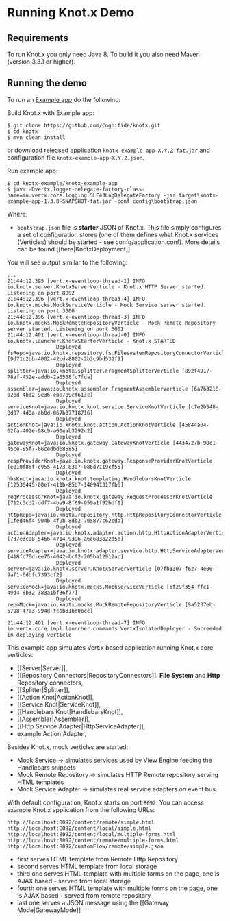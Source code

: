 # Running Knot.x Demo

## Requirements

To run Knot.x you only need Java 8.
To build it you also need Maven (version 3.3.1 or higher).

## Running the demo
To run an [Example app](https://github.com/Cognifide/knotx/blob/master/knotx-example/knotx-example-app) do the following:

Build Knot.x with Example app:

```
$ git clone https://github.com/Cognifide/knotx.git
$ cd knotx
$ mvn clean install
```

or download [released](https://oss.sonatype.org/content/groups/public/io/knotx/knotx-example-app) application `knotx-example-app-X.Y.Z.fat.jar` and configuration file `knotx-example-app-X.Y.Z.json`.

Run example app:
```
$ cd knotx-example/knotx-example-app
$ java -Dvertx.logger-delegate-factory-class-name=io.vertx.core.logging.SLF4JLogDelegateFactory -jar target\knotx-example-app-1.3.0-SNAPSHOT-fat.jar -conf config\bootstrap.json
```
Where:
- `bootstrap.json` file is **starter** JSON of Knot.x. This file simply configures a set of configuration stores (one of them defines what Knot.x services (Verticles) should be started - see confg/application.conf). More details can be found [[here|KnotxDeployment]].

You will see output similar to the following:
```
...
21:44:12.395 [vert.x-eventloop-thread-1] INFO io.knotx.server.KnotxServerVerticle - Knot.x HTTP Server started. Listening on port 8092
21:44:12.396 [vert.x-eventloop-thread-4] INFO io.knotx.mocks.MockServiceVerticle - Mock Service server started. Listening on port 3000
21:44:12.396 [vert.x-eventloop-thread-3] INFO io.knotx.mocks.MockRemoteRepositoryVerticle - Mock Remote Repository server started. Listening on port 3001
21:44:12.401 [vert.x-eventloop-thread-0] INFO io.knotx.launcher.KnotxStarterVerticle - Knot.x STARTED
                Deployed fsRepo=java:io.knotx.repository.fs.FilesystemRepositoryConnectorVerticle [9d71c2bb-4002-42cd-8802-2b3c9bd532f9]
                Deployed splitter=java:io.knotx.splitter.FragmentSplitterVerticle [892f4917-78af-432e-addb-2a0568fc7fda]
                Deployed assembler=java:io.knotx.assembler.FragmentAssemblerVerticle [6a763216-026d-4bd2-9e36-eba709cf613c]
                Deployed serviceKnot=java:io.knotx.knot.service.ServiceKnotVerticle [c7e2b548-8d07-4d0a-ab0d-067b37718716]
                Deployed actionKnot=java:io.knotx.knot.action.ActionKnotVerticle [45844a04-62fa-402e-98c9-a60eab3292c2]
                Deployed gatewayKnot=java:io.knotx.gateway.GatewayKnotVerticle [4434727b-98c1-45ce-85f7-66cedbd68585]
                Deployed respProviderKnot=java:io.knotx.gateway.ResponseProviderKnotVerticle [e010f86f-c955-4173-83a7-086d7119cf55]
                Deployed hbsKnot=java:io.knotx.knot.templating.HandlebarsKnotVerticle [12536445-00ef-411b-85b7-140941317fb6]
                Deployed reqProcessorKnot=java:io.knotx.gateway.RequestProcessorKnotVerticle [712c3cd2-ddf7-4ba9-8f69-059a1f92bdf1]
                Deployed httpRepo=java:io.knotx.repository.http.HttpRepositoryConnectorVerticle [1fed46f4-904b-4f9b-8db2-705877c62cda]
                Deployed actionAdapter=java:io.knotx.adapter.action.http.HttpActionAdapterVerticle [737e3c08-5466-4714-9396-a6e683b22d5e]
                Deployed serviceAdapter=java:io.knotx.adapter.service.http.HttpServiceAdapterVerticle [418fc76d-ee75-4042-bcf2-205ba12912ac]
                Deployed server=java:io.knotx.server.KnotxServerVerticle [07fb1307-f627-4e00-9af1-6dbfc7393cf2]
                Deployed serviceMock=java:io.knotx.mocks.MockServiceVerticle [6f29f354-ffc1-49d4-8b32-383a1bf36f77]
                Deployed repoMock=java:io.knotx.mocks.MockRemoteRepositoryVerticle [9a5237eb-5798-4703-994d-fcab81bd0bcc]

21:44:12.401 [vert.x-eventloop-thread-7] INFO io.vertx.core.impl.launcher.commands.VertxIsolatedDeployer - Succeeded in deploying verticle
```

This example app simulates Vert.x based application running Knot.x core verticles:
 - [[Server|Server]],
 - [[Repository Connectors|RepositoryConnectors]]: **File System** and **Http** Repository connectors,
 - [[Splitter|Splitter]],
 - [[Action Knot|ActionKnot]],
 - [[Service Knot|ServiceKnot]],
 - [[Handlebars Knot|HandlebarsKnot]],
 - [[Assembler|Assembler]],
 - [[Http Service Adapter|HttpServiceAdapter]], 
 - example Action Adapter,
 
Besides Knot.x, mock verticles are started:
 - Mock Service  -> simulates services used by View Engine feeding the Handlebars snippets
 - Mock Remote Repository -> simulates HTTP Remote repository serving HTML templates
 - Mock Service Adapter -> simulates real service adapters on event bus

With default configuration, Knot.x starts on port `8092`. You can access example Knot.x application from the following URLs:
```
http://localhost:8092/content/remote/simple.html
http://localhost:8092/content/local/simple.html
http://localhost:8092/content/local/multiple-forms.html
http://localhost:8092/content/remote/multiple-forms.html
http://localhost:8092/customFlow/remote/simple.json
```
- first serves HTML template from Remote Http Repository
- second serves HTML template from local storage
- third one serves HTML template with multiple forms on the page, one is AJAX based - served from local storage
- fourth one serves HTML template with multiple forms on the page, one is AJAX based - served from remote repository
- last one serves a JSON message using the [[Gateway Mode|GatewayMode]]
